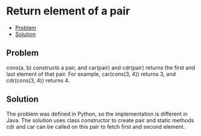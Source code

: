# Return element of a pair
* [Problem](#problem)
* [Solution](#solution)

## Problem
cons(a, b) constructs a pair, and car(pair) and cdr(pair) returns the first and last element of that pair. For example, car(cons(3, 4)) returns 3, and cdr(cons(3, 4)) returns 4.

## Solution
The problem was defined in Python, so the implementation is different in Java. The solution uses class constructor to create pair and static methods cdr and car can be called on this pair to fetch first and second element.
